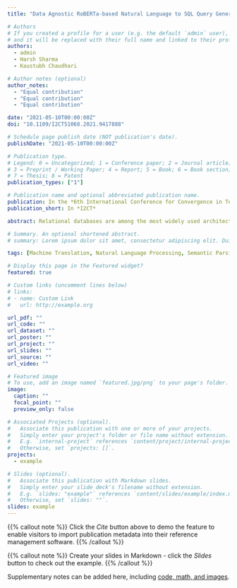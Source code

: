 ```yaml
---
title: "Data Agnostic RoBERTa-based Natural Language to SQL Query Generation"

# Authors
# If you created a profile for a user (e.g. the default `admin` user), write the username (folder name) here
# and it will be replaced with their full name and linked to their profile.
authors:
  - admin
  - Harsh Sharma
  - Kaustubh Chaudhari

# Author notes (optional)
author_notes:
  - "Equal contribution"
  - "Equal contribution"
  - "Equal contribution"

date: "2021-05-10T00:00:00Z"
doi: "10.1109/I2CT51068.2021.9417888"

# Schedule page publish date (NOT publication's date).
publishDate: "2021-05-10T00:00:00Z"

# Publication type.
# Legend: 0 = Uncategorized; 1 = Conference paper; 2 = Journal article;
# 3 = Preprint / Working Paper; 4 = Report; 5 = Book; 6 = Book section;
# 7 = Thesis; 8 = Patent
publication_types: ["1"]

# Publication name and optional abbreviated publication name.
publication: In the *6th International Conference for Convergence in Technology*
publication_short: In *I2CT*

abstract: Relational databases are among the most widely used architectures to store massive amounts of data in the modern world. However, there is a barrier between these databases and the average user. The user often lacks the knowledge of a query language such as SQL required to interact with the database. The NL2SQL task aims at finding deep learning approaches to solve this problem by converting natural language questions into valid SQL queries. Given the sensitive nature of some databases and the growing need for data privacy, we have presented an approach with data privacy at its core. We have passed RoBERTa embeddings and data-agnostic knowledge vectors into LSTM based submodels to predict the final query. Although we have not achieved state of the art results, we have eliminated the need for the table data, right from the training of the model, and have achieved a test set execution accuracy of 76.7%. By eliminating the table data dependency while training we have created a model capable of zero shot learning based on the natural language question and table schema alone.

# Summary. An optional shortened abstract.
# summary: Lorem ipsum dolor sit amet, consectetur adipiscing elit. Duis posuere tellus ac convallis placerat. Proin tincidunt magna sed ex sollicitudin condimentum.

tags: [Machine Translation, Natural Language Processing, Semantic Parsing]

# Display this page in the Featured widget?
featured: true

# Custom links (uncomment lines below)
# links:
# - name: Custom Link
#   url: http://example.org

url_pdf: ""
url_code: ""
url_dataset: ""
url_poster: ""
url_project: ""
url_slides: ""
url_source: ""
url_video: ""

# Featured image
# To use, add an image named `featured.jpg/png` to your page's folder.
image:
  caption: ""
  focal_point: ""
  preview_only: false

# Associated Projects (optional).
#   Associate this publication with one or more of your projects.
#   Simply enter your project's folder or file name without extension.
#   E.g. `internal-project` references `content/project/internal-project/index.md`.
#   Otherwise, set `projects: []`.
projects:
  - example

# Slides (optional).
#   Associate this publication with Markdown slides.
#   Simply enter your slide deck's filename without extension.
#   E.g. `slides: "example"` references `content/slides/example/index.md`.
#   Otherwise, set `slides: ""`.
slides: example
---
```


{{% callout note %}}
Click the _Cite_ button above to demo the feature to enable visitors to import publication metadata into their reference management software.
{{% /callout %}}

{{% callout note %}}
Create your slides in Markdown - click the _Slides_ button to check out the example.
{{% /callout %}}

Supplementary notes can be added here, including [code, math, and images](https://wowchemy.com/docs/writing-markdown-latex/).
